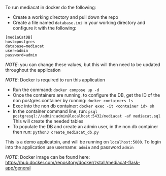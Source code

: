 To run mediacat in docker do the following:

- Create a working directory and pull down the repo
- Create a file named `database.ini` in your working directory and configure it with the following:
```
[mediaCatDB]
host=postgres
database=mediacat 
user=admin
password=admin
```
*NOTE*: you can change these values, but this will then need to be updated throughout the application

*NOTE*: Docker is required to run this application
- Run the command: `docker compose up -d`
- Once the containers are running, to configure the DB, get the ID of the non postgres container by running: `docker containers ls`
- Exec into the non db container: `docker exec -it <container id> sh`
- In the container command line, run: `psql postgresql://admin:admin@localhost:5432/mediacat -af mediacat.sql` This will create the needed tables
- To populate the DB and create an admin user, in the non db container then run: `python3 create_mediacat_db.py`

This is a demo applicatoin, and will be running on `localhost:5000`. To login into the application use username: `admin` and password `admin`

*NOTE*: Docker image can be found here: https://hub.docker.com/repository/docker/zstall/mediacat-flask-app/general
